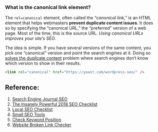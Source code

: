### What is the canonical link element?

The `rel=canonical` element, often called the *“canonical link,”* is an HTML element that helps webmasters **prevent duplicate content issues**. It does so by specifying the “canonical URL,” the “preferred” version of a web page. Most of the time, this is the source URL. *Using canonical URLs improves your site’s SEO*.


The idea is simple. If you have several versions of the same content, you pick one “canonical” version and point the search engines at it. Doing so [solves the duplicate content](https://yoast.com/duplicate-content/) problem where search engines don’t know which version to show in their results.


```html
<link rel="canonical" href="https://yoast.com/wordpress-seo/" />
```

Reference: 
---
1. [Search Engine Journal SEO](https://www.searchenginejournal.com/seo-checklist-website-owners-updated-beyond/163767/)
2. [The Insanely Powerful 2018 SEO Checklist](https://www.clickminded.com/seo-checklist/)
3. [Local SEO Checklist](https://localseochecklist.org/)
4. [Small SEO Tools](smallseotools)
5. [Check Keyword Position](https://smallseotools.com/keyword-position/)
6. [Website Broken Link Checker](https://smallseotools.com/websites-broken-link-checker/)

